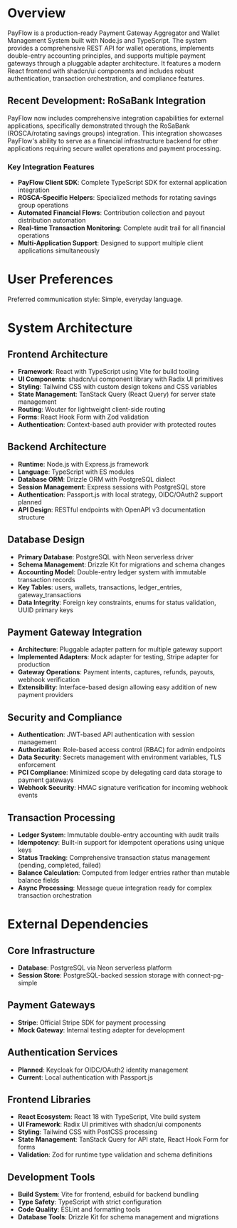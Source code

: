 # Overview

PayFlow is a production-ready Payment Gateway Aggregator and Wallet Management System built with Node.js and TypeScript. The system provides a comprehensive REST API for wallet operations, implements double-entry accounting principles, and supports multiple payment gateways through a pluggable adapter architecture. It features a modern React frontend with shadcn/ui components and includes robust authentication, transaction orchestration, and compliance features.

## Recent Development: RoSaBank Integration

PayFlow now includes comprehensive integration capabilities for external applications, specifically demonstrated through the RoSaBank (ROSCA/rotating savings groups) integration. This integration showcases PayFlow's ability to serve as a financial infrastructure backend for other applications requiring secure wallet operations and payment processing.

### Key Integration Features
- **PayFlow Client SDK**: Complete TypeScript SDK for external application integration
- **ROSCA-Specific Helpers**: Specialized methods for rotating savings group operations
- **Automated Financial Flows**: Contribution collection and payout distribution automation
- **Real-time Transaction Monitoring**: Complete audit trail for all financial operations
- **Multi-Application Support**: Designed to support multiple client applications simultaneously

# User Preferences

Preferred communication style: Simple, everyday language.

# System Architecture

## Frontend Architecture
- **Framework**: React with TypeScript using Vite for build tooling
- **UI Components**: shadcn/ui component library with Radix UI primitives
- **Styling**: Tailwind CSS with custom design tokens and CSS variables
- **State Management**: TanStack Query (React Query) for server state management
- **Routing**: Wouter for lightweight client-side routing
- **Forms**: React Hook Form with Zod validation
- **Authentication**: Context-based auth provider with protected routes

## Backend Architecture
- **Runtime**: Node.js with Express.js framework
- **Language**: TypeScript with ES modules
- **Database ORM**: Drizzle ORM with PostgreSQL dialect
- **Session Management**: Express sessions with PostgreSQL store
- **Authentication**: Passport.js with local strategy, OIDC/OAuth2 support planned
- **API Design**: RESTful endpoints with OpenAPI v3 documentation structure

## Database Design
- **Primary Database**: PostgreSQL with Neon serverless driver
- **Schema Management**: Drizzle Kit for migrations and schema changes
- **Accounting Model**: Double-entry ledger system with immutable transaction records
- **Key Tables**: users, wallets, transactions, ledger_entries, gateway_transactions
- **Data Integrity**: Foreign key constraints, enums for status validation, UUID primary keys

## Payment Gateway Integration
- **Architecture**: Pluggable adapter pattern for multiple gateway support
- **Implemented Adapters**: Mock adapter for testing, Stripe adapter for production
- **Gateway Operations**: Payment intents, captures, refunds, payouts, webhook verification
- **Extensibility**: Interface-based design allowing easy addition of new payment providers

## Security and Compliance
- **Authentication**: JWT-based API authentication with session management
- **Authorization**: Role-based access control (RBAC) for admin endpoints
- **Data Security**: Secrets management with environment variables, TLS enforcement
- **PCI Compliance**: Minimized scope by delegating card data storage to payment gateways
- **Webhook Security**: HMAC signature verification for incoming webhook events

## Transaction Processing
- **Ledger System**: Immutable double-entry accounting with audit trails
- **Idempotency**: Built-in support for idempotent operations using unique keys
- **Status Tracking**: Comprehensive transaction status management (pending, completed, failed)
- **Balance Calculation**: Computed from ledger entries rather than mutable balance fields
- **Async Processing**: Message queue integration ready for complex transaction orchestration

# External Dependencies

## Core Infrastructure
- **Database**: PostgreSQL via Neon serverless platform
- **Session Store**: PostgreSQL-backed session storage with connect-pg-simple

## Payment Gateways
- **Stripe**: Official Stripe SDK for payment processing
- **Mock Gateway**: Internal testing adapter for development

## Authentication Services
- **Planned**: Keycloak for OIDC/OAuth2 identity management
- **Current**: Local authentication with Passport.js

## Frontend Libraries
- **React Ecosystem**: React 18 with TypeScript, Vite build system
- **UI Framework**: Radix UI primitives with shadcn/ui components
- **Styling**: Tailwind CSS with PostCSS processing
- **State Management**: TanStack Query for API state, React Hook Form for forms
- **Validation**: Zod for runtime type validation and schema definitions

## Development Tools
- **Build System**: Vite for frontend, esbuild for backend bundling
- **Type Safety**: TypeScript with strict configuration
- **Code Quality**: ESLint and formatting tools
- **Database Tools**: Drizzle Kit for schema management and migrations